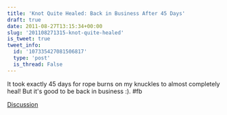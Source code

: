 ```yaml
---
title: 'Knot Quite Healed: Back in Business After 45 Days'
draft: true
date: 2011-08-27T13:15:34+00:00
slug: '201108271315-knot-quite-healed'
is_tweet: true
tweet_info:
  id: '107335427081506817'
  type: 'post'
  is_thread: False
---
```




It took exactly 45 days for rope burns on my knuckles to almost completely heal! But it's good to be back in business :). #fb

[Discussion](https://x.com/sytelus/status/107335427081506817)
